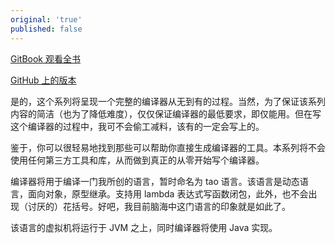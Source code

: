 ```yaml
---
original: 'true'
published: false
---
```

[GitBook 观看全书](https://moskize91.gitbooks.io/write-a-compiler-step-by-step/content/)

[GitHub 上的版本](https://github.com/Moskize91/TaolanTutorial)

是的，这个系列将呈现一个完整的编译器从无到有的过程。当然，为了保证该系列内容的简洁（也为了降低难度），仅仅保证编译器的最低要求，即仅能用。但在写这个编译器的过程中，我可不会偷工减料，该有的一定会写上的。

鉴于，你可以很轻易地找到那些可以帮助你直接生成编译器的工具。本系列将不会使用任何第三方工具和库，从而做到真正的从零开始写个编译器。

编译器将用于编译一门我所创的语言，暂时命名为 tao 语言。该语言是动态语言，面向对象，原型继承。支持用 lambda 表达式写函数闭包，此外，也不会出现（讨厌的）花括号。好吧，我目前脑海中这门语言的印象就是如此了。

该语言的虚拟机将运行于 JVM 之上，同时编译器将使用 Java 实现。